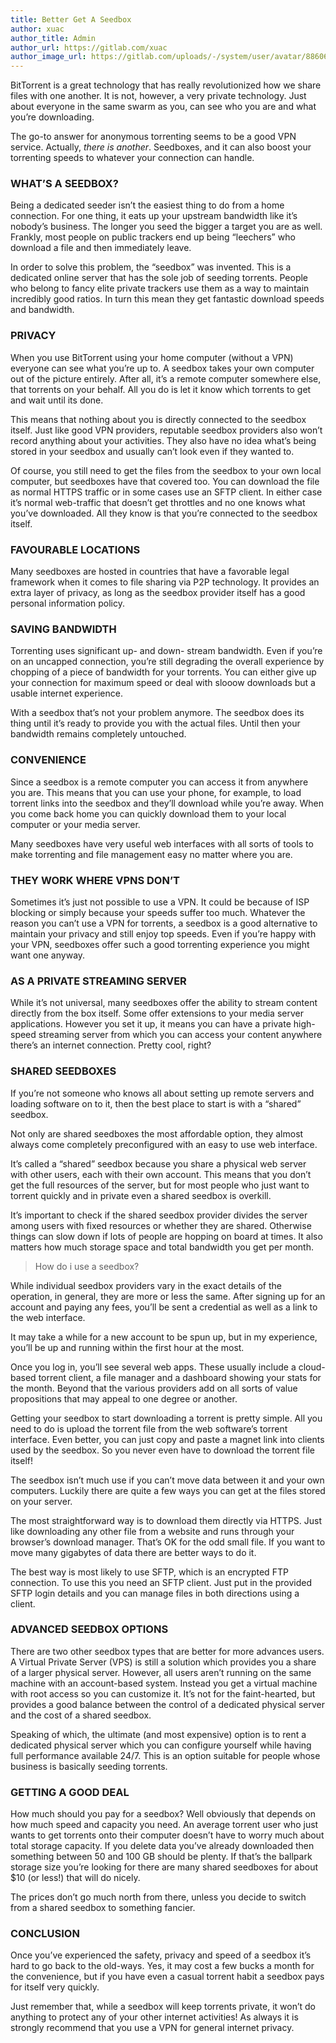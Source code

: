 ```yaml
---
title: Better Get A Seedbox
author: xuac
author_title: Admin
author_url: https://gitlab.com/xuac
author_image_url: https://gitlab.com/uploads/-/system/user/avatar/8860699/avatar.png
---
```


BitTorrent is a great technology that has really revolutionized how we share files with one another. It is not, however, a very private technology. Just about everyone in the same swarm as you, can see who you are and what you’re downloading.

<!--truncate-->

The go-to answer for anonymous torrenting seems to be a good VPN service. Actually, _there is another_. Seedboxes, and it can also boost your torrenting speeds to whatever your connection can handle.

### WHAT’S A SEEDBOX?

Being a dedicated seeder isn’t the easiest thing to do from a home connection. For one thing, it eats up your upstream bandwidth like it’s nobody’s business. The longer you seed the bigger a target you are as well. Frankly, most people on public trackers end up being “leechers” who download a file and then immediately leave.

In order to solve this problem, the “seedbox” was invented. This is a dedicated online server that has the sole job of seeding torrents. People who belong to fancy elite private trackers use them as a way to maintain incredibly good ratios. In turn this mean they get fantastic download speeds and bandwidth.

### PRIVACY

When you use BitTorrent using your home computer (without a VPN) everyone can see what you’re up to. A seedbox takes your own computer out of the picture entirely. After all, it’s a remote computer somewhere else, that torrents on your behalf. All you do is let it know which torrents to get and wait until its done.

This means that nothing about you is directly connected to the seedbox itself. Just like good VPN providers, reputable seedbox providers also won’t record anything about your activities. They also have no idea what’s being stored in your seedbox and usually can’t look even if they wanted to.

Of course, you still need to get the files from the seedbox to your own local computer, but seedboxes have that covered too. You can download the file as normal HTTPS traffic or in some cases use an SFTP client. In either case it’s normal web-traffic that doesn’t get throttles and no one knows what you’ve downloaded. All they know is that you’re connected to the seedbox itself.

### FAVOURABLE LOCATIONS

Many seedboxes are hosted in countries that have a favorable legal framework when it comes to file sharing via P2P technology. It provides an extra layer of privacy, as long as the seedbox provider itself has a good personal information policy.

### SAVING BANDWIDTH

Torrenting uses significant up- and down- stream bandwidth. Even if you’re on an uncapped connection, you’re still degrading the overall experience by chopping of a piece of bandwidth for your torrents. You can either give up your connection for maximum speed or deal with slooow downloads but a usable internet experience.

With a seedbox that’s not your problem anymore. The seedbox does its thing until it’s ready to provide you with the actual files. Until then your bandwidth remains completely untouched.

### CONVENIENCE

Since a seedbox is a remote computer you can access it from anywhere you are. This means that you can use your phone, for example, to load torrent links into the seedbox and they’ll download while you’re away. When you come back home you can quickly download them to your local computer or your media server.

Many seedboxes have very useful web interfaces with all sorts of tools to make torrenting and file management easy no matter where you are.

### THEY WORK WHERE VPNS DON’T

Sometimes it’s just not possible to use a VPN. It could be because of ISP blocking or simply because your speeds suffer too much. Whatever the reason you can’t use a VPN for torrents, a seedbox is a good alternative to maintain your privacy and still enjoy top speeds. Even if you’re happy with your VPN, seedboxes offer such a good torrenting experience you might want one anyway.

### AS A PRIVATE STREAMING SERVER

While it’s not universal, many seedboxes offer the ability to stream content directly from the box itself. Some offer extensions to your media server applications. However you set it up, it means you can have a private high-speed streaming server from which you can access your content anywhere there’s an internet connection. Pretty cool, right?

### SHARED SEEDBOXES

If you’re not someone who knows all about setting up remote servers and loading software on to it, then the best place to start is with a “shared” seedbox.

Not only are shared seedboxes the most affordable option, they almost always come completely preconfigured with an easy to use web interface.

It’s called a “shared” seedbox because you share a physical web server with other users, each with their own account. This means that you don’t get the full resources of the server, but for most people who just want to torrent quickly and in private even a shared seedbox is overkill.

It’s important to check if the shared seedbox provider divides the server among users with fixed resources or whether they are shared. Otherwise things can slow down if lots of people are hopping on board at times. It also matters how much storage space and total bandwidth you get per month.

> How do i use a seedbox?

While individual seedbox providers vary in the exact details of the operation, in general, they are more or less the same. After signing up for an account and paying any fees, you’ll be sent a credential as well as a link to the web interface.

It may take a while for a new account to be spun up, but in my experience, you’ll be up and running within the first hour at the most.

Once you log in, you’ll see several web apps. These usually include a cloud-based torrent client, a file manager and a dashboard showing your stats for the month. Beyond that the various providers add on all sorts of value propositions that may appeal to one degree or another.

Getting your seedbox to start downloading a torrent is pretty simple. All you need to do is upload the torrent file from the web software’s torrent interface. Even better, you can just copy and paste a magnet link into clients used by the seedbox. So you never even have to download the torrent file itself!

The seedbox isn’t much use if you can’t move data between it and your own computers. Luckily there are quite a few ways you can get at the files stored on your server.

The most straightforward way is to download them directly via HTTPS. Just like downloading any other file from a website and runs through your browser’s download manager. That’s OK for the odd small file. If you want to move many gigabytes of data there are better ways to do it.

The best way is most likely to use SFTP, which is an encrypted FTP connection. To use this you need an SFTP client. Just put in the provided SFTP login details and you can manage files in both directions using a client.

### ADVANCED SEEDBOX OPTIONS

There are two other seedbox types that are better for more advances users. A Virtual Private Server (VPS) is still a solution which provides you a share of a larger physical server. However, all users aren’t running on the same machine with an account-based system. Instead you get a virtual machine with root access so you can customize it. It’s not for the faint-hearted, but provides a good balance between the control of a dedicated physical server and the cost of a shared seedbox.

Speaking of which, the ultimate (and most expensive) option is to rent a dedicated physical server which you can configure yourself while having full performance available 24/7. This is an option suitable for people whose business is basically seeding torrents.

### GETTING A GOOD DEAL

How much should you pay for a seedbox? Well obviously that depends on how much speed and capacity you need. An average torrent user who just wants to get torrents onto their computer doesn’t have to worry much about total storage capacity. If you delete data you’ve already downloaded then something between 50 and 100 GB should be plenty. If that’s the ballpark storage size you’re looking for there are many shared seedboxes for about \$10 (or less!) that will do nicely.

The prices don’t go much north from there, unless you decide to switch from a shared seedbox to something fancier.

### CONCLUSION

Once you’ve experienced the safety, privacy and speed of a seedbox it’s hard to go back to the old-ways. Yes, it may cost a few bucks a month for the convenience, but if you have even a casual torrent habit a seedbox pays for itself very quickly.

Just remember that, while a seedbox will keep torrents private, it won’t do anything to protect any of your other internet activities! As always it is strongly recommend that you use a VPN for general internet privacy.
